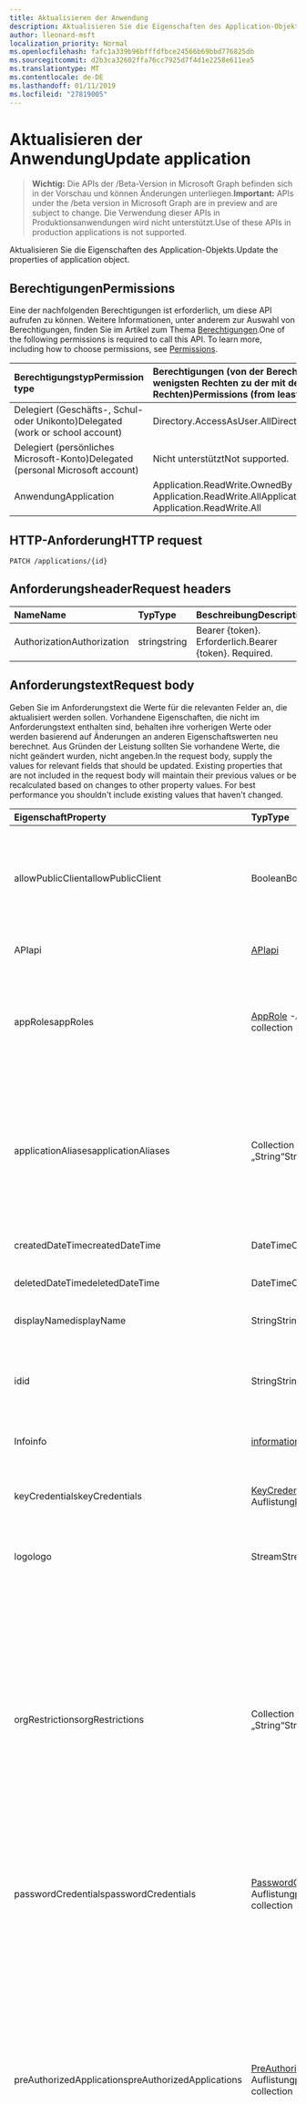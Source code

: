 ```yaml
---
title: Aktualisieren der Anwendung
description: Aktualisieren Sie die Eigenschaften des Application-Objekts.
author: lleonard-msft
localization_priority: Normal
ms.openlocfilehash: fafc1a339b96bfffdfbce24566b69bbd776825db
ms.sourcegitcommit: d2b3ca32602ffa76cc7925d7f4d1e2258e611ea5
ms.translationtype: MT
ms.contentlocale: de-DE
ms.lasthandoff: 01/11/2019
ms.locfileid: "27819005"
---
```

# <a name="update-application"></a><span data-ttu-id="9e034-103">Aktualisieren der Anwendung</span><span class="sxs-lookup"><span data-stu-id="9e034-103">Update application</span></span>

> <span data-ttu-id="9e034-104">**Wichtig:** Die APIs der /Beta-Version in Microsoft Graph befinden sich in der Vorschau und können Änderungen unterliegen.</span><span class="sxs-lookup"><span data-stu-id="9e034-104">**Important:** APIs under the /beta version in Microsoft Graph are in preview and are subject to change.</span></span> <span data-ttu-id="9e034-105">Die Verwendung dieser APIs in Produktionsanwendungen wird nicht unterstützt.</span><span class="sxs-lookup"><span data-stu-id="9e034-105">Use of these APIs in production applications is not supported.</span></span>

<span data-ttu-id="9e034-106">Aktualisieren Sie die Eigenschaften des Application-Objekts.</span><span class="sxs-lookup"><span data-stu-id="9e034-106">Update the properties of application object.</span></span>
## <a name="permissions"></a><span data-ttu-id="9e034-107">Berechtigungen</span><span class="sxs-lookup"><span data-stu-id="9e034-107">Permissions</span></span>
<span data-ttu-id="9e034-p102">Eine der nachfolgenden Berechtigungen ist erforderlich, um diese API aufrufen zu können. Weitere Informationen, unter anderem zur Auswahl von Berechtigungen, finden Sie im Artikel zum Thema [Berechtigungen](/graph/permissions-reference).</span><span class="sxs-lookup"><span data-stu-id="9e034-p102">One of the following permissions is required to call this API. To learn more, including how to choose permissions, see [Permissions](/graph/permissions-reference).</span></span>


|<span data-ttu-id="9e034-110">Berechtigungstyp</span><span class="sxs-lookup"><span data-stu-id="9e034-110">Permission type</span></span>      | <span data-ttu-id="9e034-111">Berechtigungen (von der Berechtigung mit den wenigsten Rechten zu der mit den meisten Rechten)</span><span class="sxs-lookup"><span data-stu-id="9e034-111">Permissions (from least to most privileged)</span></span>              |
|:--------------------|:---------------------------------------------------------|
|<span data-ttu-id="9e034-112">Delegiert (Geschäfts-, Schul- oder Unikonto)</span><span class="sxs-lookup"><span data-stu-id="9e034-112">Delegated (work or school account)</span></span> |  <span data-ttu-id="9e034-113">Directory.AccessAsUser.All</span><span class="sxs-lookup"><span data-stu-id="9e034-113">Directory.AccessAsUser.All</span></span>    |
|<span data-ttu-id="9e034-114">Delegiert (persönliches Microsoft-Konto)</span><span class="sxs-lookup"><span data-stu-id="9e034-114">Delegated (personal Microsoft account)</span></span> | <span data-ttu-id="9e034-115">Nicht unterstützt</span><span class="sxs-lookup"><span data-stu-id="9e034-115">Not supported.</span></span>    |
|<span data-ttu-id="9e034-116">Anwendung</span><span class="sxs-lookup"><span data-stu-id="9e034-116">Application</span></span> | <span data-ttu-id="9e034-117">Application.ReadWrite.OwnedBy Application.ReadWrite.All</span><span class="sxs-lookup"><span data-stu-id="9e034-117">Application.ReadWrite.OwnedBy, Application.ReadWrite.All</span></span> |

## <a name="http-request"></a><span data-ttu-id="9e034-118">HTTP-Anforderung</span><span class="sxs-lookup"><span data-stu-id="9e034-118">HTTP request</span></span>
<!-- { "blockType": "ignored" } -->
```http
PATCH /applications/{id}
```
## <a name="request-headers"></a><span data-ttu-id="9e034-119">Anforderungsheader</span><span class="sxs-lookup"><span data-stu-id="9e034-119">Request headers</span></span>
| <span data-ttu-id="9e034-120">Name</span><span class="sxs-lookup"><span data-stu-id="9e034-120">Name</span></span>       | <span data-ttu-id="9e034-121">Typ</span><span class="sxs-lookup"><span data-stu-id="9e034-121">Type</span></span> | <span data-ttu-id="9e034-122">Beschreibung</span><span class="sxs-lookup"><span data-stu-id="9e034-122">Description</span></span>|
|:-----------|:------|:----------|
| <span data-ttu-id="9e034-123">Authorization</span><span class="sxs-lookup"><span data-stu-id="9e034-123">Authorization</span></span>  | <span data-ttu-id="9e034-124">string</span><span class="sxs-lookup"><span data-stu-id="9e034-124">string</span></span>  | <span data-ttu-id="9e034-p103">Bearer {token}. Erforderlich.</span><span class="sxs-lookup"><span data-stu-id="9e034-p103">Bearer {token}. Required.</span></span>  |

## <a name="request-body"></a><span data-ttu-id="9e034-127">Anforderungstext</span><span class="sxs-lookup"><span data-stu-id="9e034-127">Request body</span></span>
<span data-ttu-id="9e034-p104">Geben Sie im Anforderungstext die Werte für die relevanten Felder an, die aktualisiert werden sollen. Vorhandene Eigenschaften, die nicht im Anforderungstext enthalten sind, behalten ihre vorherigen Werte oder werden basierend auf Änderungen an anderen Eigenschaftswerten neu berechnet. Aus Gründen der Leistung sollten Sie vorhandene Werte, die nicht geändert wurden, nicht angeben.</span><span class="sxs-lookup"><span data-stu-id="9e034-p104">In the request body, supply the values for relevant fields that should be updated. Existing properties that are not included in the request body will maintain their previous values or be recalculated based on changes to other property values. For best performance you shouldn't include existing values that haven't changed.</span></span>

| <span data-ttu-id="9e034-131">Eigenschaft</span><span class="sxs-lookup"><span data-stu-id="9e034-131">Property</span></span>     | <span data-ttu-id="9e034-132">Typ</span><span class="sxs-lookup"><span data-stu-id="9e034-132">Type</span></span>   |<span data-ttu-id="9e034-133">Beschreibung</span><span class="sxs-lookup"><span data-stu-id="9e034-133">Description</span></span>|
|:---------------|:--------|:----------|
|<span data-ttu-id="9e034-134">allowPublicClient</span><span class="sxs-lookup"><span data-stu-id="9e034-134">allowPublicClient</span></span>|<span data-ttu-id="9e034-135">Boolean</span><span class="sxs-lookup"><span data-stu-id="9e034-135">Boolean</span></span>| <span data-ttu-id="9e034-136">Gibt an, ob die Anwendung als öffentliche Client fungieren kann.</span><span class="sxs-lookup"><span data-stu-id="9e034-136">Specifies if the application can act as a public client.</span></span> <span data-ttu-id="9e034-137">Beispielsweise eine installierte Anwendung, die auf einem mobilen Gerät ausgeführt.</span><span class="sxs-lookup"><span data-stu-id="9e034-137">For example,  an installed application running on a mobile device.</span></span> <span data-ttu-id="9e034-138">Der Standardwert lautet *False*.</span><span class="sxs-lookup"><span data-stu-id="9e034-138">Default value is *false*.</span></span> |
|<span data-ttu-id="9e034-139">API</span><span class="sxs-lookup"><span data-stu-id="9e034-139">api</span></span>|[<span data-ttu-id="9e034-140">API</span><span class="sxs-lookup"><span data-stu-id="9e034-140">api</span></span>](../resources/api.md)| <span data-ttu-id="9e034-141">Gibt die Einstellungen für eine API-Anwendung.</span><span class="sxs-lookup"><span data-stu-id="9e034-141">Specifies settings for an API application.</span></span> |
|<span data-ttu-id="9e034-142">appRoles</span><span class="sxs-lookup"><span data-stu-id="9e034-142">appRoles</span></span>|<span data-ttu-id="9e034-143">[AppRole](../resources/approle.md) -Auflistung</span><span class="sxs-lookup"><span data-stu-id="9e034-143">[appRole](../resources/approle.md) collection</span></span>|<span data-ttu-id="9e034-144">Die Auflistung der Anwendungsrollen, die eine Anwendung deklarieren kann.</span><span class="sxs-lookup"><span data-stu-id="9e034-144">The collection of application roles that an application may declare.</span></span> <span data-ttu-id="9e034-145">Diese Funktionen können Benutzer, Gruppen oder Dienstprinzipale zugewiesen werden.</span><span class="sxs-lookup"><span data-stu-id="9e034-145">These roles can be assigned to users, groups, or service principals.</span></span> <span data-ttu-id="9e034-146">Lässt keine Nullwerte zu.</span><span class="sxs-lookup"><span data-stu-id="9e034-146">Not nullable.</span></span>|
|<span data-ttu-id="9e034-147">applicationAliases</span><span class="sxs-lookup"><span data-stu-id="9e034-147">applicationAliases</span></span>|<span data-ttu-id="9e034-148">Collection von Objekten des Typs „String“</span><span class="sxs-lookup"><span data-stu-id="9e034-148">String collection</span></span>| <span data-ttu-id="9e034-149">Die URIs, die die Anwendung zu bestimmen.</span><span class="sxs-lookup"><span data-stu-id="9e034-149">The URIs that identify the application.</span></span> <span data-ttu-id="9e034-150">Weitere Informationen finden Sie unter [Application Objects und Service Principal-Objekte](https://azure.microsoft.com/documentation/articles/active-directory-application-objects/).</span><span class="sxs-lookup"><span data-stu-id="9e034-150">For more information see, [Application Objects and Service Principal Objects](https://azure.microsoft.com/documentation/articles/active-directory-application-objects/).</span></span> <span data-ttu-id="9e034-151">Der *any* -Operator ist für Filterausdrücke auf mehrwertige Eigenschaften erforderlich.</span><span class="sxs-lookup"><span data-stu-id="9e034-151">The *any* operator is required for filter expressions on multi-valued properties.</span></span> <span data-ttu-id="9e034-152">Lässt keine Nullwerte zu.</span><span class="sxs-lookup"><span data-stu-id="9e034-152">Not nullable.</span></span> |
|<span data-ttu-id="9e034-153">createdDateTime</span><span class="sxs-lookup"><span data-stu-id="9e034-153">createdDateTime</span></span>|<span data-ttu-id="9e034-154">DateTimeOffset</span><span class="sxs-lookup"><span data-stu-id="9e034-154">DateTimeOffset</span></span>| <span data-ttu-id="9e034-155">Das Datum und die Zeit, die die Anwendung registriert wurde.</span><span class="sxs-lookup"><span data-stu-id="9e034-155">The date and time the application was registered.</span></span> |
|<span data-ttu-id="9e034-156">deletedDateTime</span><span class="sxs-lookup"><span data-stu-id="9e034-156">deletedDateTime</span></span>|<span data-ttu-id="9e034-157">DateTimeOffset</span><span class="sxs-lookup"><span data-stu-id="9e034-157">DateTimeOffset</span></span>| <span data-ttu-id="9e034-158">Das Datum und die Zeit, die die Anwendung gelöscht wurde.</span><span class="sxs-lookup"><span data-stu-id="9e034-158">The date and time the application was deleted.</span></span> |
|<span data-ttu-id="9e034-159">displayName</span><span class="sxs-lookup"><span data-stu-id="9e034-159">displayName</span></span>|<span data-ttu-id="9e034-160">String</span><span class="sxs-lookup"><span data-stu-id="9e034-160">String</span></span>|<span data-ttu-id="9e034-161">Der Anzeigename für die Anwendung.</span><span class="sxs-lookup"><span data-stu-id="9e034-161">The display name for the application.</span></span> |
|<span data-ttu-id="9e034-162">id</span><span class="sxs-lookup"><span data-stu-id="9e034-162">id</span></span>|<span data-ttu-id="9e034-163">String</span><span class="sxs-lookup"><span data-stu-id="9e034-163">String</span></span>|<span data-ttu-id="9e034-164">Der eindeutige Bezeichner für die Anwendung.</span><span class="sxs-lookup"><span data-stu-id="9e034-164">The unique identifier for the application.</span></span> <span data-ttu-id="9e034-165">Geerbt von [directoryObject](../resources/directoryobject.md).</span><span class="sxs-lookup"><span data-stu-id="9e034-165">Inherited from [directoryObject](../resources/directoryobject.md).</span></span> <span data-ttu-id="9e034-166">Schlüssel.</span><span class="sxs-lookup"><span data-stu-id="9e034-166">Key.</span></span> <span data-ttu-id="9e034-167">Lässt keine Nullwerte zu.</span><span class="sxs-lookup"><span data-stu-id="9e034-167">Not nullable.</span></span> <span data-ttu-id="9e034-168">Schreibgeschützt.</span><span class="sxs-lookup"><span data-stu-id="9e034-168">Read-only.</span></span> |
|<span data-ttu-id="9e034-169">Info</span><span class="sxs-lookup"><span data-stu-id="9e034-169">info</span></span>|[<span data-ttu-id="9e034-170">informationalUrl</span><span class="sxs-lookup"><span data-stu-id="9e034-170">informationalUrl</span></span>](../resources/informationalurl.md)| <span data-ttu-id="9e034-171">Grundlegende Profilinformationen der Anwendung.</span><span class="sxs-lookup"><span data-stu-id="9e034-171">Basic profile information of the application.</span></span> | <span data-ttu-id="9e034-172">Gibt die Einstellungen für installierte Clients wie desktop oder mobilen Geräten.</span><span class="sxs-lookup"><span data-stu-id="9e034-172">Specifies settings for installed clients such as desktop or mobile devices.</span></span> |
|<span data-ttu-id="9e034-173">keyCredentials</span><span class="sxs-lookup"><span data-stu-id="9e034-173">keyCredentials</span></span>|<span data-ttu-id="9e034-174">[KeyCredential](../resources/keycredential.md) -Auflistung</span><span class="sxs-lookup"><span data-stu-id="9e034-174">[keyCredential](../resources/keycredential.md) collection</span></span>|<span data-ttu-id="9e034-175">Die Auflistung der wichtigsten Anmeldeinformationen der Anwendung nicht zugeordnete NULL-Werte zulässt.</span><span class="sxs-lookup"><span data-stu-id="9e034-175">The collection of key credentials associated with the application Not nullable.</span></span> |
|<span data-ttu-id="9e034-176">logo</span><span class="sxs-lookup"><span data-stu-id="9e034-176">logo</span></span>|<span data-ttu-id="9e034-177">Stream</span><span class="sxs-lookup"><span data-stu-id="9e034-177">Stream</span></span>|<span data-ttu-id="9e034-178">Das Hauptfenster Logo für die Anwendung.</span><span class="sxs-lookup"><span data-stu-id="9e034-178">The main logo for the application.</span></span> <span data-ttu-id="9e034-179">Lässt keine Nullwerte zu.</span><span class="sxs-lookup"><span data-stu-id="9e034-179">Not nullable.</span></span> |
|<span data-ttu-id="9e034-180">orgRestrictions</span><span class="sxs-lookup"><span data-stu-id="9e034-180">orgRestrictions</span></span>|<span data-ttu-id="9e034-181">Collection von Objekten des Typs „String“</span><span class="sxs-lookup"><span data-stu-id="9e034-181">String collection</span></span>| <span data-ttu-id="9e034-182">Die Organisationseinheit TenantIds, die die Anwendung beschränkt ist.</span><span class="sxs-lookup"><span data-stu-id="9e034-182">The organizational tenantIds to which the application is restricted.</span></span>  <span data-ttu-id="9e034-183">Wenn die Auflistung leer ist, ist die Anwendung mit mehreren Mandanten (nicht eingeschränkt).</span><span class="sxs-lookup"><span data-stu-id="9e034-183">If the collection is empty, the application is multi-tenant (not restricted).</span></span> <span data-ttu-id="9e034-184">Wenn die Auflistung TenantIds enthält, ist die Anwendung auf die Organisationseinheit TenantIds in der Auflistung beschränkt.</span><span class="sxs-lookup"><span data-stu-id="9e034-184">If the collection contains tenantIds, the application is restricted to the organizational tenantIds in the collection.</span></span> <span data-ttu-id="9e034-185">Angeben von anderen Mandanten, aber nicht die TenantId, in dem die Anwendung registriert ist, impliziert, dass die TenantId der Anwendung indirekt enthalten ist.</span><span class="sxs-lookup"><span data-stu-id="9e034-185">Specifying other tenants but not the tenantId where the application is registered implies that the application's own tenantId is indirectly included.</span></span> |
|<span data-ttu-id="9e034-186">passwordCredentials</span><span class="sxs-lookup"><span data-stu-id="9e034-186">passwordCredentials</span></span>|<span data-ttu-id="9e034-187">[PasswordCredential](../resources/passwordcredential.md) -Auflistung</span><span class="sxs-lookup"><span data-stu-id="9e034-187">[passwordCredential](../resources/passwordcredential.md) collection</span></span>|<span data-ttu-id="9e034-188">Die Auflistung von Anmeldeinformationen, die mit der Anwendung verbunden sind.</span><span class="sxs-lookup"><span data-stu-id="9e034-188">The collection of password credentials associated with the application.</span></span> <span data-ttu-id="9e034-189">Lässt keine Nullwerte zu.</span><span class="sxs-lookup"><span data-stu-id="9e034-189">Not nullable.</span></span>|
|<span data-ttu-id="9e034-190">preAuthorizedApplications</span><span class="sxs-lookup"><span data-stu-id="9e034-190">preAuthorizedApplications</span></span>|<span data-ttu-id="9e034-191">[PreAuthorizedApplication](../resources/preauthorizedapplication.md) -Auflistung</span><span class="sxs-lookup"><span data-stu-id="9e034-191">[preAuthorizedApplication](../resources/preauthorizedapplication.md) collection</span></span>| <span data-ttu-id="9e034-192">Listen-Anwendungen und angeforderten Berechtigungen für implizite Zustimmung.</span><span class="sxs-lookup"><span data-stu-id="9e034-192">Lists applications and requested permissions for implicit consent.</span></span> <span data-ttu-id="9e034-193">Erfordert ein Administrator Zustimmung an die Anwendung bereitgestellt haben.</span><span class="sxs-lookup"><span data-stu-id="9e034-193">Requires an admin to have provided consent to the application.</span></span> <span data-ttu-id="9e034-194">PreAuthorizedApplications erfordern keinen den Benutzer, die angeforderten Berechtigungen zuzustimmen.</span><span class="sxs-lookup"><span data-stu-id="9e034-194">preAuthorizedApplications do not require the user to consent to the requested permissions.</span></span> <span data-ttu-id="9e034-195">In PreAuthorizedApplications aufgelisteten Berechtigungen erfordern keine Zustimmung des Benutzers.</span><span class="sxs-lookup"><span data-stu-id="9e034-195">Permissions listed in preAuthorizedApplications do not require user consent.</span></span> <span data-ttu-id="9e034-196">Keine weiteren angeforderten Berechtigungen nicht in PreAuthorizedApplications aufgeführten erfordern jedoch Zustimmung des Benutzers.</span><span class="sxs-lookup"><span data-stu-id="9e034-196">However, any additional requested permissions not listed in preAuthorizedApplications require user consent.</span></span> |
|<span data-ttu-id="9e034-197">requiredResourceAccess</span><span class="sxs-lookup"><span data-stu-id="9e034-197">requiredResourceAccess</span></span>|<span data-ttu-id="9e034-198">[RequiredResourceAccess](../resources/requiredresourceaccess.md) -Auflistung</span><span class="sxs-lookup"><span data-stu-id="9e034-198">[requiredResourceAccess](../resources/requiredresourceaccess.md) collection</span></span>|<span data-ttu-id="9e034-199">Gibt die Ressourcen, die diese Anwendung benötigt Zugriff auf und den Satz von OAuth berechtigungsbereiche und Anwendungsrollen, die unter jeder dieser Ressourcen benötigt werden.</span><span class="sxs-lookup"><span data-stu-id="9e034-199">Specifies resources that this application requires access to and the set of OAuth permission scopes and application roles that it needs under each of those resources.</span></span> <span data-ttu-id="9e034-200">Diese vor Konfiguration erforderlichen Ressourcenzugriff Laufwerke der Zustimmung wünschen.</span><span class="sxs-lookup"><span data-stu-id="9e034-200">This pre-configuration of required resource access drives the consent experience.</span></span> <span data-ttu-id="9e034-201">Lässt keine Nullwerte zu.</span><span class="sxs-lookup"><span data-stu-id="9e034-201">Not nullable.</span></span>|
|<span data-ttu-id="9e034-202">-Tags hinzugefügtes Markup</span><span class="sxs-lookup"><span data-stu-id="9e034-202">tags</span></span>|<span data-ttu-id="9e034-203">Collection von Objekten des Typs „String“</span><span class="sxs-lookup"><span data-stu-id="9e034-203">String collection</span></span>| <span data-ttu-id="9e034-204">Benutzerdefinierte Zeichenfolgen, die zum Kategorisieren und Identifizieren der Anwendung verwendet werden können.</span><span class="sxs-lookup"><span data-stu-id="9e034-204">Custom strings that can be used to categorize and identify the application.</span></span> |
|<span data-ttu-id="9e034-205">web</span><span class="sxs-lookup"><span data-stu-id="9e034-205">web</span></span>|[<span data-ttu-id="9e034-206">Web</span><span class="sxs-lookup"><span data-stu-id="9e034-206">web</span></span>](../resources/web.md)| <span data-ttu-id="9e034-207">Gibt die Einstellungen für eine Webanwendung.</span><span class="sxs-lookup"><span data-stu-id="9e034-207">Specifies settings for a web application.</span></span> |

## <a name="response"></a><span data-ttu-id="9e034-208">Antwort</span><span class="sxs-lookup"><span data-stu-id="9e034-208">Response</span></span>

<span data-ttu-id="9e034-209">Wenn erfolgreich ist, diese Methode gibt einen `204 No Content` Antwortcode und kein Suchzeichenfolge im Antworttext zurückgegeben wird.</span><span class="sxs-lookup"><span data-stu-id="9e034-209">If successful, this method returns a `204 No Content` response code and does not return anything in the response body.</span></span>
## <a name="example"></a><span data-ttu-id="9e034-210">Beispiel</span><span class="sxs-lookup"><span data-stu-id="9e034-210">Example</span></span>
##### <a name="request"></a><span data-ttu-id="9e034-211">Anforderung</span><span class="sxs-lookup"><span data-stu-id="9e034-211">Request</span></span>
<span data-ttu-id="9e034-212">Nachfolgend sehen Sie ein Beispiel der Anforderung.</span><span class="sxs-lookup"><span data-stu-id="9e034-212">Here is an example of the request.</span></span>
<!-- {
  "blockType": "request",
  "name": "update_application"
}-->
```http
PATCH https://graph.microsoft.com/beta/applications/{id}
Content-type: application/json
Content-length: 72

{
  "allowPublicClient": false,
  "displayName": "New display name"
}
```
##### <a name="response"></a><span data-ttu-id="9e034-213">Antwort</span><span class="sxs-lookup"><span data-stu-id="9e034-213">Response</span></span>
<span data-ttu-id="9e034-214">Hinweis: Das hier gezeigte Antwortobjekt ist möglicherweise aus Platzgründen abgeschnitten.</span><span class="sxs-lookup"><span data-stu-id="9e034-214">Note: The response object shown here may be truncated for brevity.</span></span> 
<!-- {
  "blockType": "response",
  "truncated": true,
  "@odata.type": "microsoft.graph.application"
} -->
```http
HTTP/1.1 204 No Content
```

<!-- uuid: 8fcb5dbc-d5aa-4681-8e31-b001d5168d79
2015-10-25 14:57:30 UTC -->
<!-- {
  "type": "#page.annotation",
  "description": "Update application",
  "keywords": "",
  "section": "documentation",
  "tocPath": ""
}-->
